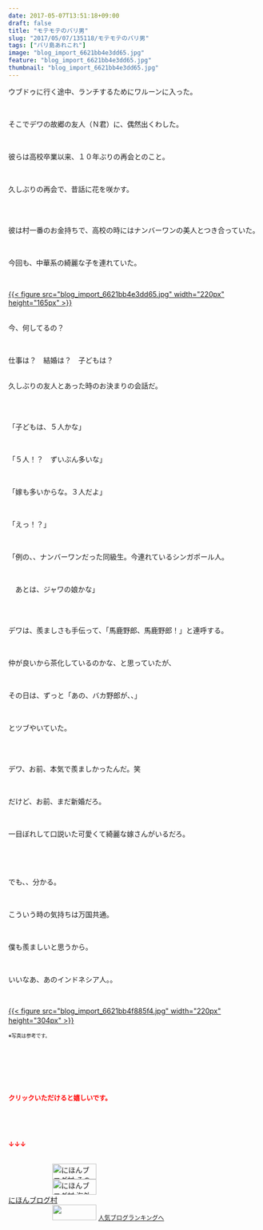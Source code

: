 ```yaml
---
date: 2017-05-07T13:51:18+09:00
draft: false
title: "モテモテのバリ男"
slug: "2017/05/07/135118/モテモテのバリ男"
tags: ["バリ島あれこれ"]
image: "blog_import_6621bb4e3dd65.jpg"
feature: "blog_import_6621bb4e3dd65.jpg"
thumbnail: "blog_import_6621bb4e3dd65.jpg"
---
```

<p>ウブドゥに行く途中、ランチするためにワルーンに入った。</p><p> </p><p>そこでデワの故郷の友人（Ｎ君）に、偶然出くわした。</p><p> </p><p>彼らは高校卒業以来、１０年ぶりの再会とのこと。</p><p> </p><p>久しぶりの再会で、昔話に花を咲かす。</p><p> </p><p><br/>彼は村一番のお金持ちで、高校の時にはナンバーワンの美人とつき合っていた。</p><p> </p><p>今回も、中華系の綺麗な子を連れていた。</p><p> </p><p><a href="blog_import_6621bb4e3dd65.jpg">{{< figure src="blog_import_6621bb4e3dd65.jpg" width="220px" height="165px" >}}</a></p><p><br/>今、何してるの？</p><p> </p><p>仕事は？　結婚は？　子どもは？</p><p><br/>久しぶりの友人とあった時のお決まりの会話だ。</p><p> </p><p><br/>「子どもは、５人かな」</p><p> </p><p>「５人！？　ずいぶん多いな」</p><p> </p><p>「嫁も多いからな。３人だよ」</p><p> </p><p>「えっ！？」</p><p> </p><p>「例の、、ナンバーワンだった同級生。今連れているシンガポール人。</p><p> </p><p>　あとは、ジャワの娘かな」</p><p> </p><p><br/>デワは、羨ましさも手伝って、「馬鹿野郎、馬鹿野郎！」と連呼する。</p><p> </p><p>仲が良いから茶化しているのかな、と思っていたが、</p><p> </p><p>その日は、ずっと「あの、バカ野郎が、、」</p><p> </p><p>とツブやいていた。</p><p> </p><p><br/>デワ、お前、本気で羨ましかったんだ。笑</p><p> </p><p>だけど、お前、まだ新婚だろ。</p><p> </p><p>一目ぼれして口説いた可愛くて綺麗な嫁さんがいるだろ。</p><p> </p><p> </p><p>でも、、分かる。</p><p> </p><p>こういう時の気持ちは万国共通。</p><p> </p><p>僕も羨ましいと思うから。</p><p> </p><p>いいなあ、あのインドネシア人。。</p><p> </p><p><a href="blog_import_6621bb4f885f4.jpg">{{< figure src="blog_import_6621bb4f885f4.jpg" width="220px" height="304px" >}}</a>　</p><p><span style="font-size:0.7em;">※写真は参考です。</span></p><p> </p><p> </p><p> </p><p><font color="#ff0000" size="2"><strong>クリックいただけると嬉しいです。</strong></font></p><p> </p><p> </p><p><font color="#ff0000" size="2"><strong>↓↓↓</strong></font></p><p><br/><a href="ranking.html?p_cid=01260127" id="&amp;blogmura_banner" target="_blank"><img alt="にほんブログ村 その他生活ブログ 不動産投資へ" border="0" height="31" src="data:image/svg+xml;charset=utf-8,%3Csvg%20xmlns%3D%22http%3A%2F%2Fwww.w3.org%2F2000%2Fsvg%22%20title%3D%22Placeholder%20for%20Images%22%20role%3D%22presentation%22%20viewBox%3D%220%200%2088%2031%22%20%2F%3E" width="88" data-src="//life.blogmura.com/hudousantoushi/img/hudousantoushi88_31.gif" style="aspect-ratio: auto 88 / 31;"/><noscript><img alt="にほんブログ村 その他生活ブログ 不動産投資へ" border="0" height="31" src="//life.blogmura.com/hudousantoushi/img/hudousantoushi88_31.gif" width="88"></noscript></a><br/><a href="ranking.html?p_cid=01260127" target="_blank"><img alt="にほんブログ村 海外生活ブログ バリ島情報へ" border="0" height="31" src="data:image/svg+xml;charset=utf-8,%3Csvg%20xmlns%3D%22http%3A%2F%2Fwww.w3.org%2F2000%2Fsvg%22%20title%3D%22Placeholder%20for%20Images%22%20role%3D%22presentation%22%20viewBox%3D%220%200%2088%2031%22%20%2F%3E" width="88" data-src="https://img-proxy.blog-video.jp/images?url=http%3A%2F%2Foverseas.blogmura.com%2Fbali%2Fimg%2Fbali88_31.gif" style="aspect-ratio: auto 88 / 31;"/><noscript><img alt="にほんブログ村 海外生活ブログ バリ島情報へ" border="0" height="31" src="https://img-proxy.blog-video.jp/images?url=http%3A%2F%2Foverseas.blogmura.com%2Fbali%2Fimg%2Fbali88_31.gif" width="88"></noscript></a><br/><a href="ranking.html?p_cid=01260127" target="_blank">にほんブログ村</a><br/><a href="link.php?1804582" title="人気ブログランキングへ"><img border="0" height="31" src="data:image/svg+xml;charset=utf-8,%3Csvg%20xmlns%3D%22http%3A%2F%2Fwww.w3.org%2F2000%2Fsvg%22%20title%3D%22Placeholder%20for%20Images%22%20role%3D%22presentation%22%20viewBox%3D%220%200%2088%2031%22%20%2F%3E" width="88" data-src="https://blog.with2.net/img/banner/banner_22.gif" style="aspect-ratio: auto 88 / 31;"/><noscript><img border="0" height="31" src="https://blog.with2.net/img/banner/banner_22.gif" width="88"></noscript></a> <a href="link.php?1804582" style="font-size: 12px;">人気ブログランキングへ</a></p>

